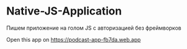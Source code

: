 # Native-JS-Application
Пишем приложение на голом JS с авторизацией без фреймворков

Open this app on https://podcast-app-fb7da.web.app

